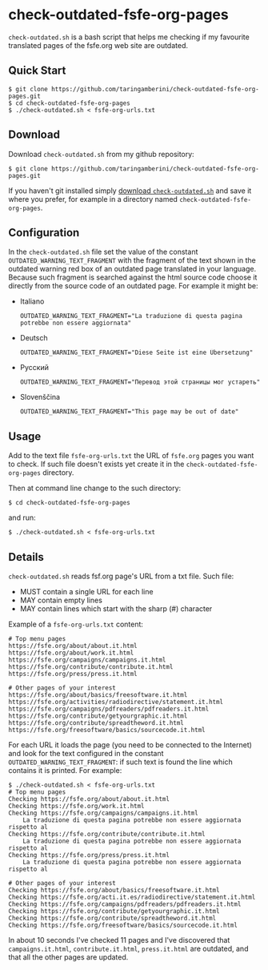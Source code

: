 # check-outdated-fsfe-org-pages

`check-outdated.sh` is a bash script that helps me checking if my favourite
translated pages of the fsfe.org web site are outdated.


## Quick Start

    $ git clone https://github.com/taringamberini/check-outdated-fsfe-org-pages.git
    $ cd check-outdated-fsfe-org-pages
    $ ./check-outdated.sh < fsfe-org-urls.txt


## Download

Download `check-outdated.sh` from my github repository:

    $ git clone https://github.com/taringamberini/check-outdated-fsfe-org-pages.git

If you haven't git installed simply
[download `check-outdated.sh`](https://raw.githubusercontent.com/taringamberini/check-outdated-fsfe-org-pages/master/check-outdated.sh)
and save it where you prefer, for example in a directory named
`check-outdated-fsfe-org-pages`.


## Configuration

In the `check-outdated.sh` file set the value of the constant
`OUTDATED_WARNING_TEXT_FRAGMENT` with the fragment of the text shown in the 
outdated warning red box of an outdated page translated in your language.
Because such fragment is searched against the html source code choose it
directly from the source code of an outdated page. For example it might be:

* Italiano
  
      OUTDATED_WARNING_TEXT_FRAGMENT="La traduzione di questa pagina potrebbe non essere aggiornata"

* Deutsch

      OUTDATED_WARNING_TEXT_FRAGMENT="Diese Seite ist eine Übersetzung"

* Русский

      OUTDATED_WARNING_TEXT_FRAGMENT="Перевод этой страницы мог устареть"

* Slovenščina

      OUTDATED_WARNING_TEXT_FRAGMENT="This page may be out of date"


## Usage

Add to the text file `fsfe-org-urls.txt` the URL of `fsfe.org` pages you want to
check. If such file doesn't exists yet create it in the
`check-outdated-fsfe-org-pages` directory.

Then at command line change to the such directory:

    $ cd check-outdated-fsfe-org-pages

and run:

    $ ./check-outdated.sh < fsfe-org-urls.txt


## Details

`check-outdated.sh` reads fsf.org page's URL from a txt file. Such file:

* MUST contain a single URL for each line
* MAY contain empty lines
* MAY contain lines which start with the sharp (#) character

Example of a `fsfe-org-urls.txt` content:

    # Top menu pages
    https://fsfe.org/about/about.it.html 
    https://fsfe.org/about/work.it.html 
    https://fsfe.org/campaigns/campaigns.it.html 
    https://fsfe.org/contribute/contribute.it.html
    https://fsfe.org/press/press.it.html

    # Other pages of your interest
    https://fsfe.org/about/basics/freesoftware.it.html
    https://fsfe.org/activities/radiodirective/statement.it.html
    https://fsfe.org/campaigns/pdfreaders/pdfreaders.it.html
    https://fsfe.org/contribute/getyourgraphic.it.html
    https://fsfe.org/contribute/spreadtheword.it.html
    https://fsfe.org/freesoftware/basics/sourcecode.it.html

For each URL it loads the page (you need to be connected to the
Internet) and look for the text configured in the constant
`OUTDATED_WARNING_TEXT_FRAGMENT`: if such text is found the line
which contains it is printed. For example:

    $ ./check-outdated.sh < fsfe-org-urls.txt 
    # Top menu pages
    Checking https://fsfe.org/about/about.it.html
    Checking https://fsfe.org/work.it.html
    Checking https://fsfe.org/campaigns/campaigns.it.html
        La traduzione di questa pagina potrebbe non essere aggiornata rispetto al
    Checking https://fsfe.org/contribute/contribute.it.html
        La traduzione di questa pagina potrebbe non essere aggiornata rispetto al
    Checking https://fsfe.org/press/press.it.html
        La traduzione di questa pagina potrebbe non essere aggiornata rispetto al
    
    # Other pages of your interest
    Checking https://fsfe.org/about/basics/freesoftware.it.html
    Checking https://fsfe.org/acti.it.es/radiodirective/statement.it.html
    Checking https://fsfe.org/campaigns/pdfreaders/pdfreaders.it.html
    Checking https://fsfe.org/contribute/getyourgraphic.it.html
    Checking https://fsfe.org/contribute/spreadtheword.it.html
    Checking https://fsfe.org/freesoftware/basics/sourcecode.it.html

In about 10 seconds I've checked 11 pages and I've discovered that
`campaigns.it.html`, `contribute.it.html`, `press.it.html` are
outdated, and that all the other pages are updated.

